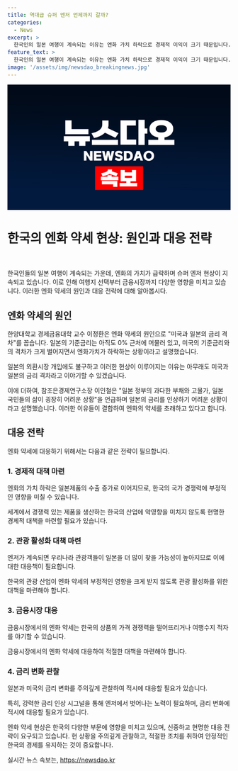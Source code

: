```yaml
---
title: 역대급 슈퍼 엔저 언제까지 갈까?
categories:
  - News
excerpt: >
  한국인의 일본 여행이 계속되는 이유는 엔화 가치 하락으로 경제적 이익이 크기 때문입니다. 미국과 일본의 기준금리 격차 때문에 엔화 가치 하락이 지속되고, 엔화 투자 수요가 늘어나고 있습니다. 엔저에 따른 환차익을 통한 수익으로 엔화 예금 잔액이 늘어나고, 이러한 상황이 오랫동안 지속될 가능성이 있습니다. 하지만 엔화 가치 하락은 한국의 수출 경쟁력을 떨어뜨리고 관광수지 적자를 일으킬 수 있으며, 대응할 적극적인 대책이 필요합니다. (150자)
feature_text: >
  한국인의 일본 여행이 계속되는 이유는 엔화 가치 하락으로 경제적 이익이 크기 때문입니다. 미국과 일본의 기준금리 격차 때문에 엔화 가치 하락이 지속되고, 엔화 투자 수요가 늘어나고 있습니다. 엔저에 따른 환차익을 통한 수익으로 엔화 예금 잔액이 늘어나고, 이러한 상황이 오랫동안 지속될 가능성이 있습니다. 하지만 엔화 가치 하락은 한국의 수출 경쟁력을 떨어뜨리고 관광수지 적자를 일으킬 수 있으며, 대응할 적극적인 대책이 필요합니다. (150자)
image: '/assets/img/newsdao_breakingnews.jpg'
---
```


<p><img src="/assets/img/newsdao_breakingnews.jpg" alt="bookingtag 속보" /></p>

<h1>한국의 엔화 약세 현상: 원인과 대응 전략</h1>

<p data-ke-size="size16">&nbsp;</p>

<p>한국인들의 일본 여행이 계속되는 가운데, 엔화의 가치가 급락하며 슈퍼 엔저 현상이 지속되고 있습니다. 이로 인해 여행지 선택부터 금융시장까지 다양한 영향을 미치고 있습니다. 이러한 엔화 약세의 원인과 대응 전략에 대해 알아봅시다.</p>

<h2 data-ke-size="size26">엔화 약세의 원인</h2>

<p>한양대학교 경제금융대학 교수 이정환은 엔화 약세의 원인으로 "미국과 일본의 금리 격차"를 꼽습니다. 일본의 기준금리는 아직도 0% 근처에 머물러 있고, 미국의 기준금리와의 격차가 크게 벌어지면서 엔화가치가 하락하는 상황이라고 설명했습니다.</p>

<p data-ke-size="size16">일본의 외환시장 개입에도 불구하고 이러한 현상이 이루어지는 이유는 아무래도 미국과 일본의 금리 격차라고 이야기할 수 있겠습니다.</p>

<p>이에 더하여, 참조은경제연구소장 이인철은 "일본 정부의 과다한 부채와 고물가, 일본 국민들의 삶이 굉장히 어려운 상황"을 언급하며 일본의 금리를 인상하기 어려운 상황이라고 설명했습니다. 이러한 이유들이 결합하여 엔화의 약세를 초래하고 있다고 합니다.</p>

<h2 data-ke-size="size26">대응 전략</h2>

<p>엔화 약세에 대응하기 위해서는 다음과 같은 전략이 필요합니다.</p>

<h3>1. 경제적 대책 마련</h3>

<p data-ke-size="size16">엔화의 가치 하락은 일본제품의 수출 증가로 이어지므로, 한국의 국가 경쟁력에 부정적인 영향을 미칠 수 있습니다.</p>

<p>세계에서 경쟁력 있는 제품을 생산하는 한국의 산업에 악영향을 미치지 않도록 현명한 경제적 대책을 마련할 필요가 있습니다.</p>

<h3>2. 관광 활성화 대책 마련</h3>

<p data-ke-size="size16">엔저가 계속되면 우리나라 관광객들이 일본을 더 많이 찾을 가능성이 높아지므로 이에 대한 대응책이 필요합니다.</p>

<p>한국의 관광 산업이 엔화 약세의 부정적인 영향을 크게 받지 않도록 관광 활성화를 위한 대책을 마련해야 합니다.</p>

<h3>3. 금융시장 대응</h3>

<p data-ke-size="size16">금융시장에서의 엔화 약세는 한국의 상품의 가격 경쟁력을 떨어뜨리거나 여행수지 적자를 야기할 수 있습니다.</p>

<p>금융시장에서의 엔화 약세에 대응하여 적절한 대책을 마련해야 합니다.</p>

<h3>4. 금리 변화 관찰</h3>

<p data-ke-size="size16">일본과 미국의 금리 변화를 주의깊게 관찰하여 적시에 대응할 필요가 있습니다.</p>

<p>특히, 강력한 금리 인상 시그널을 통해 엔저에서 벗어나는 노력이 필요하며, 금리 변화에 적시에 대응할 필요가 있습니다.</p>

<p>엔화 약세 현상은 한국의 다양한 부문에 영향을 미치고 있으며, 신중하고 현명한 대응 전략이 요구되고 있습니다. 현 상황을 주의깊게 관찰하고, 적절한 조치를 취하여 안정적인 한국의 경제를 유지하는 것이 중요합니다.</p>
실시간 뉴스 속보는, <a href="https://newsdao.kr" rel="dofollow">https://newsdao.kr</a>


